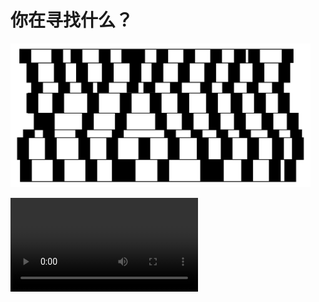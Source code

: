 # 你在寻找什么？

<img src="image/XYZSUN.webp" width="480rem" height="230rem">

<video src="webm/XYZSUN.webm" autoplay></video>
